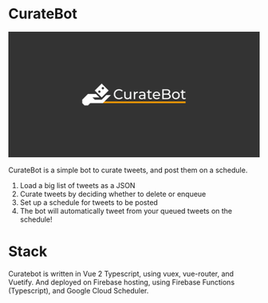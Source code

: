 # CurateBot

![CurateBot Logo](web/public/curatebot_preview.png)

CurateBot is a simple bot to curate tweets, and post them on a schedule.

1. Load a big list of tweets as a JSON
1. Curate tweets by deciding whether to delete or enqueue
1. Set up a schedule for tweets to be posted
1. The bot will automatically tweet from your queued tweets on the schedule!

# Stack
Curatebot is written in Vue 2 Typescript, using vuex, vue-router, and Vuetify. And deployed on Firebase hosting, using Firebase Functions (Typescript), and Google Cloud Scheduler.